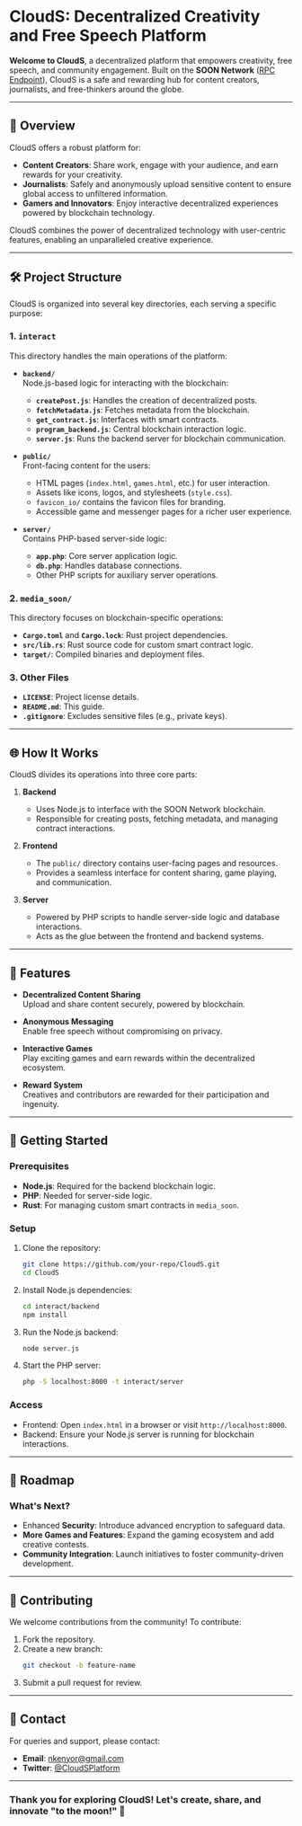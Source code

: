 # CloudS: Decentralized Creativity and Free Speech Platform

**Welcome to CloudS**, a decentralized platform that empowers creativity, free speech, and community engagement. Built on the **SOON Network** ([RPC Endpoint](https://rpc.devnet.soo.network/rpc)), CloudS is a safe and rewarding hub for content creators, journalists, and free-thinkers around the globe.

---

## 🚀 **Overview**

CloudS offers a robust platform for:
- **Content Creators**: Share work, engage with your audience, and earn rewards for your creativity.
- **Journalists**: Safely and anonymously upload sensitive content to ensure global access to unfiltered information.
- **Gamers and Innovators**: Enjoy interactive decentralized experiences powered by blockchain technology.

CloudS combines the power of decentralized technology with user-centric features, enabling an unparalleled creative experience.

---

## 🛠️ **Project Structure**

CloudS is organized into several key directories, each serving a specific purpose:

### 1. **`interact`**
This directory handles the main operations of the platform:
   - **`backend/`**  
     Node.js-based logic for interacting with the blockchain:
     - **`createPost.js`**: Handles the creation of decentralized posts.
     - **`fetchMetadata.js`**: Fetches metadata from the blockchain.
     - **`get_contract.js`**: Interfaces with smart contracts.
     - **`program_backend.js`**: Central blockchain interaction logic.
     - **`server.js`**: Runs the backend server for blockchain communication.

   - **`public/`**  
     Front-facing content for the users:
     - HTML pages (`index.html`, `games.html`, etc.) for user interaction.
     - Assets like icons, logos, and stylesheets (`style.css`).
     - `favicon_io/` contains the favicon files for branding.
     - Accessible game and messenger pages for a richer user experience.

   - **`server/`**  
     Contains PHP-based server-side logic:
     - **`app.php`**: Core server application logic.
     - **`db.php`**: Handles database connections.
     - Other PHP scripts for auxiliary server operations.

### 2. **`media_soon/`**
   This directory focuses on blockchain-specific operations:
   - **`Cargo.toml`** and **`Cargo.lock`**: Rust project dependencies.
   - **`src/lib.rs`**: Rust source code for custom smart contract logic.
   - **`target/`**: Compiled binaries and deployment files.

### 3. **Other Files**
   - **`LICENSE`**: Project license details.
   - **`README.md`**: This guide.
   - **`.gitignore`**: Excludes sensitive files (e.g., private keys).

---

## 🌐 **How It Works**

CloudS divides its operations into three core parts:

1. **Backend**  
   - Uses Node.js to interface with the SOON Network blockchain.
   - Responsible for creating posts, fetching metadata, and managing contract interactions.

2. **Frontend**  
   - The `public/` directory contains user-facing pages and resources.
   - Provides a seamless interface for content sharing, game playing, and communication.

3. **Server**  
   - Powered by PHP scripts to handle server-side logic and database interactions.
   - Acts as the glue between the frontend and backend systems.

---

## 🌟 **Features**

- **Decentralized Content Sharing**  
   Upload and share content securely, powered by blockchain.

- **Anonymous Messaging**  
   Enable free speech without compromising on privacy.

- **Interactive Games**  
   Play exciting games and earn rewards within the decentralized ecosystem.

- **Reward System**  
   Creatives and contributors are rewarded for their participation and ingenuity.

---

## 🔧 **Getting Started**

### Prerequisites
- **Node.js**: Required for the backend blockchain logic.
- **PHP**: Needed for server-side logic.
- **Rust**: For managing custom smart contracts in `media_soon`.

### Setup
1. Clone the repository:
   ```bash
   git clone https://github.com/your-repo/CloudS.git
   cd CloudS
   ```
2. Install Node.js dependencies:
   ```bash
   cd interact/backend
   npm install
   ```
3. Run the Node.js backend:
   ```bash
   node server.js
   ```
4. Start the PHP server:
   ```bash
   php -S localhost:8000 -t interact/server
   ```

### Access
- Frontend: Open `index.html` in a browser or visit `http://localhost:8000`.
- Backend: Ensure your Node.js server is running for blockchain interactions.

---

## 🚧 **Roadmap**

### What's Next?
- Enhanced **Security**: Introduce advanced encryption to safeguard data.
- **More Games and Features**: Expand the gaming ecosystem and add creative contests.
- **Community Integration**: Launch initiatives to foster community-driven development.

---

## 🤝 **Contributing**

We welcome contributions from the community! To contribute:
1. Fork the repository.
2. Create a new branch:
   ```bash
   git checkout -b feature-name
   ```
3. Submit a pull request for review.

---

## 💬 **Contact**

For queries and support, please contact:
- **Email**: nkenyor@gmail.com
- **Twitter**: [@CloudSPlatform](https://twitter.com/NKenyor)

---

### Thank you for exploring CloudS! Let's create, share, and innovate **"to the moon!"** 🚀